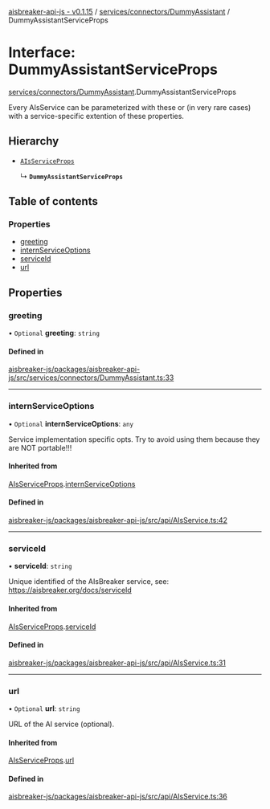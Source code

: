 [aisbreaker-api-js - v0.1.15](../README.md) / [services/connectors/DummyAssistant](../modules/services_connectors_DummyAssistant.md) / DummyAssistantServiceProps

# Interface: DummyAssistantServiceProps

[services/connectors/DummyAssistant](../modules/services_connectors_DummyAssistant.md).DummyAssistantServiceProps

Every AIsService can be parameterized with these 
or (in very rare cases) with a service-specific extention of these properties.

## Hierarchy

- [`AIsServiceProps`](api_AIsService.AIsServiceProps.md)

  ↳ **`DummyAssistantServiceProps`**

## Table of contents

### Properties

- [greeting](services_connectors_DummyAssistant.DummyAssistantServiceProps.md#greeting)
- [internServiceOptions](services_connectors_DummyAssistant.DummyAssistantServiceProps.md#internserviceoptions)
- [serviceId](services_connectors_DummyAssistant.DummyAssistantServiceProps.md#serviceid)
- [url](services_connectors_DummyAssistant.DummyAssistantServiceProps.md#url)

## Properties

### greeting

• `Optional` **greeting**: `string`

#### Defined in

[aisbreaker-js/packages/aisbreaker-api-js/src/services/connectors/DummyAssistant.ts:33](https://github.com/aisbreaker/aisbreaker-js/blob/develop/packages/aisbreaker-api-js/src/services/connectors/DummyAssistant.ts#L33)

___

### internServiceOptions

• `Optional` **internServiceOptions**: `any`

Service implementation specific opts.
Try to avoid using them because they are NOT portable!!!

#### Inherited from

[AIsServiceProps](api_AIsService.AIsServiceProps.md).[internServiceOptions](api_AIsService.AIsServiceProps.md#internserviceoptions)

#### Defined in

[aisbreaker-js/packages/aisbreaker-api-js/src/api/AIsService.ts:42](https://github.com/aisbreaker/aisbreaker-js/blob/develop/packages/aisbreaker-api-js/src/api/AIsService.ts#L42)

___

### serviceId

• **serviceId**: `string`

Unique identified of the AIsBreaker service,
see: https://aisbreaker.org/docs/serviceId

#### Inherited from

[AIsServiceProps](api_AIsService.AIsServiceProps.md).[serviceId](api_AIsService.AIsServiceProps.md#serviceid)

#### Defined in

[aisbreaker-js/packages/aisbreaker-api-js/src/api/AIsService.ts:31](https://github.com/aisbreaker/aisbreaker-js/blob/develop/packages/aisbreaker-api-js/src/api/AIsService.ts#L31)

___

### url

• `Optional` **url**: `string`

URL of the AI service (optional).

#### Inherited from

[AIsServiceProps](api_AIsService.AIsServiceProps.md).[url](api_AIsService.AIsServiceProps.md#url)

#### Defined in

[aisbreaker-js/packages/aisbreaker-api-js/src/api/AIsService.ts:36](https://github.com/aisbreaker/aisbreaker-js/blob/develop/packages/aisbreaker-api-js/src/api/AIsService.ts#L36)
